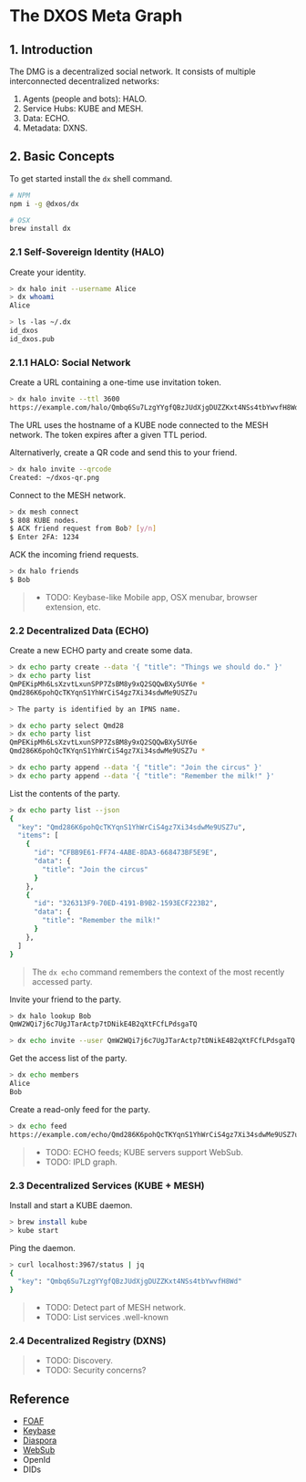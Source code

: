 # The DXOS Meta Graph

## 1. Introduction

The DMG is a decentralized social network.
It consists of multiple interconnected decentralized networks:
1. Agents (people and bots): HALO.
2. Service Hubs: KUBE and MESH.
3. Data: ECHO.
4. Metadata: DXNS.



## 2. Basic Concepts

To get started install the `dx` shell command.

```bash
# NPM
npm i -g @dxos/dx

# OSX
brew install dx
```


### 2.1 Self-Sovereign Identity (HALO)

Create your identity.

```bash
> dx halo init --username Alice
> dx whoami
Alice

> ls -las ~/.dx
id_dxos
id_dxos.pub
```


### 2.1.1 HALO: Social Network

Create a URL containing a one-time use invitation token.

```bash
> dx halo invite --ttl 3600
https://example.com/halo/Qmbq6Su7LzgYYgfQBzJUdXjgDUZZKxt4NSs4tbYwvfH8Wd
```

The URL uses the hostname of a KUBE node connected to the MESH network.
The token expires after a given TTL period.

Alternativerly, create a QR code and send this to your friend.

```bash
> dx halo invite --qrcode
Created: ~/dxos-qr.png
```

Connect to the MESH network.

```bash
> dx mesh connect
$ 808 KUBE nodes.
$ ACK friend request from Bob? [y/n]
$ Enter 2FA: 1234
```

ACK the incoming friend requests.

```bash
> dx halo friends
$ Bob
```

> - TODO: Keybase-like Mobile app, OSX menubar, browser extension, etc.


### 2.2 Decentralized Data (ECHO)

Create a new ECHO party and create some data.

```bash
> dx echo party create --data '{ "title": "Things we should do." }'
> dx echo party list
QmPEKipMh6LsXzvtLxunSPP7ZsBM8y9xQ2SQQwBXy5UY6e *
Qmd286K6pohQcTKYqnS1YhWrCiS4gz7Xi34sdwMe9USZ7u

> The party is identified by an IPNS name.

> dx echo party select Qmd28
> dx echo party list
QmPEKipMh6LsXzvtLxunSPP7ZsBM8y9xQ2SQQwBXy5UY6e
Qmd286K6pohQcTKYqnS1YhWrCiS4gz7Xi34sdwMe9USZ7u *

> dx echo party append --data '{ "title": "Join the circus" }'
> dx echo party append --data '{ "title": "Remember the milk!" }'
```

List the contents of the party.

```bash
> dx echo party list --json
{
  "key": "Qmd286K6pohQcTKYqnS1YhWrCiS4gz7Xi34sdwMe9USZ7u",
  "items": [
    {
      "id": "CFBB9E61-FF74-4ABE-8DA3-668473BF5E9E",
      "data": {
        "title": "Join the circus"
      }
    },
    {
      "id": "326313F9-70ED-4191-B9B2-1593ECF223B2",
      "data": {
        "title": "Remember the milk!"
      }
    },
  ]
}
```

> The `dx echo` command remembers the context of the most recently accessed party.

Invite your friend to the party.

```bash
> dx halo lookup Bob
QmW2WQi7j6c7UgJTarActp7tDNikE4B2qXtFCfLPdsgaTQ

> dx echo invite --user QmW2WQi7j6c7UgJTarActp7tDNikE4B2qXtFCfLPdsgaTQ
```

Get the access list of the party.

```bash
> dx echo members
Alice
Bob
```

Create a read-only feed for the party.

```bash
> dx echo feed
https://example.com/echo/Qmd286K6pohQcTKYqnS1YhWrCiS4gz7Xi34sdwMe9USZ7u
```

> - TODO: ECHO feeds; KUBE servers support WebSub.
> - TODO: IPLD graph.


### 2.3 Decentralized Services (KUBE + MESH)

Install and start a KUBE daemon.

```bash
> brew install kube
> kube start
```

Ping the daemon.

```bash
> curl localhost:3967/status | jq
{
  "key": "Qmbq6Su7LzgYYgfQBzJUdXjgDUZZKxt4NSs4tbYwvfH8Wd"
}
```

> - TODO: Detect part of MESH network.
> - TODO: List services .well-known


### 2.4 Decentralized Registry (DXNS)

> - TODO: Discovery.
> - TODO: Security concerns?


## Reference

- [FOAF](https://en.wikipedia.org/wiki/FOAF_(ontology))
- [Keybase](https://keybase.io)
- [Diaspora](https://diasporafoundation.org/)
- [WebSub](https://www.w3.org/TR/websub)
- OpenId
- DIDs
